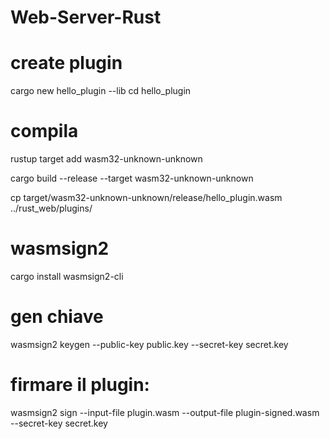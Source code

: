 # Web-Server-Rust

# create plugin
cargo new hello_plugin --lib
cd hello_plugin

# compila
rustup target add wasm32-unknown-unknown

cargo build --release --target wasm32-unknown-unknown

cp target/wasm32-unknown-unknown/release/hello_plugin.wasm ../rust_web/plugins/

# wasmsign2
cargo install wasmsign2-cli

# gen chiave
wasmsign2 keygen --public-key public.key --secret-key secret.key

# firmare il plugin:
wasmsign2 sign --input-file plugin.wasm --output-file plugin-signed.wasm --secret-key secret.key


